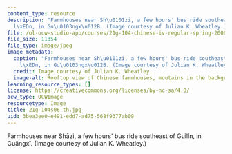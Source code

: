 ```yaml
---
content_type: resource
description: "Farmhouses near Sh\u0101zi, a few hours' bus ride southeast of Gu\xEC\
  l\xEDn, in Gu\u0103ngx\u012B. (Image courtesy of Julian K. Wheatley.)"
file: /ol-ocw-studio-app/courses/21g-104-chinese-iv-regular-spring-2006/3bea3ee0e491edd7ad75568f9377ab09_21g-104s06-th.jpg
file_size: 11354
file_type: image/jpeg
image_metadata:
  caption: "Farmhouses near Sh\u0101zi, a few hours' bus ride southeast of Gu\xEC\
    l\xEDn, in Gu\u0103ngx\u012B. (Image courtesy of Julian K. Wheatley.)"
  credit: Image courtesy of Julian K. Wheatley.
  image-alt: Rooftop view of Chinese farmhouses, moutains in the background.
learning_resource_types: []
license: https://creativecommons.org/licenses/by-nc-sa/4.0/
ocw_type: OCWImage
resourcetype: Image
title: 21g-104s06-th.jpg
uid: 3bea3ee0-e491-edd7-ad75-568f9377ab09
---
```

Farmhouses near Shāzi, a few hours' bus ride southeast of Guìlín, in Guăngxī. (Image courtesy of Julian K. Wheatley.)